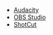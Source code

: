 - [Audacity](https://www.audacityteam.org/)
- [OBS Studio](https://obsproject.com/)
- [ShotCut](https://shotcut.org/)
